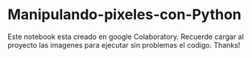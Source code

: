# Manipulando-pixeles-con-Python

Este notebook esta creado en google Colaboratory. 
Recuerde cargar al proyecto las imagenes para ejecutar sin problemas el codigo.
Thanks!
